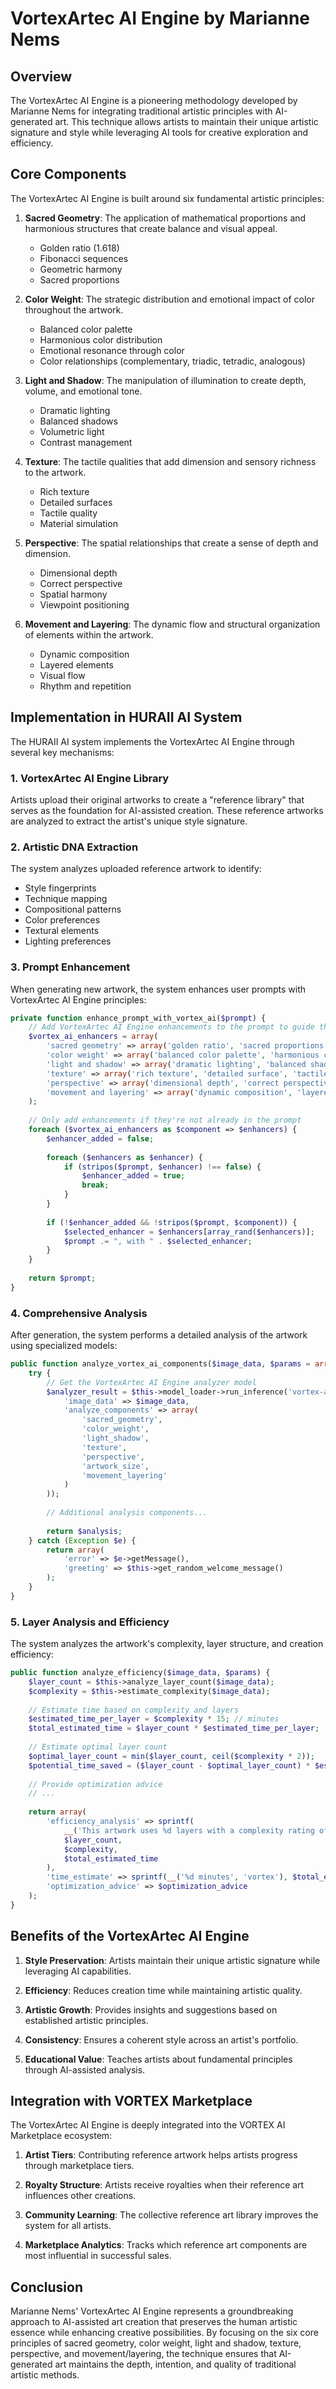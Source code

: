 # VortexArtec AI Engine by Marianne Nems

## Overview

The VortexArtec AI Engine is a pioneering methodology developed by Marianne Nems for integrating traditional artistic principles with AI-generated art. This technique allows artists to maintain their unique artistic signature and style while leveraging AI tools for creative exploration and efficiency.

## Core Components

The VortexArtec AI Engine is built around six fundamental artistic principles:

1. **Sacred Geometry**: The application of mathematical proportions and harmonious structures that create balance and visual appeal.
   - Golden ratio (1.618)
   - Fibonacci sequences
   - Geometric harmony
   - Sacred proportions

2. **Color Weight**: The strategic distribution and emotional impact of color throughout the artwork.
   - Balanced color palette
   - Harmonious color distribution
   - Emotional resonance through color
   - Color relationships (complementary, triadic, tetradic, analogous)

3. **Light and Shadow**: The manipulation of illumination to create depth, volume, and emotional tone.
   - Dramatic lighting
   - Balanced shadows
   - Volumetric light
   - Contrast management

4. **Texture**: The tactile qualities that add dimension and sensory richness to the artwork.
   - Rich texture
   - Detailed surfaces
   - Tactile quality
   - Material simulation

5. **Perspective**: The spatial relationships that create a sense of depth and dimension.
   - Dimensional depth
   - Correct perspective
   - Spatial harmony
   - Viewpoint positioning

6. **Movement and Layering**: The dynamic flow and structural organization of elements within the artwork.
   - Dynamic composition
   - Layered elements
   - Visual flow
   - Rhythm and repetition

## Implementation in HURAII AI System

The HURAII AI system implements the VortexArtec AI Engine through several key mechanisms:

### 1. VortexArtec AI Engine Library

Artists upload their original artworks to create a "reference library" that serves as the foundation for AI-assisted creation. These reference artworks are analyzed to extract the artist's unique style signature.

### 2. Artistic DNA Extraction

The system analyzes uploaded reference artwork to identify:
- Style fingerprints
- Technique mapping
- Compositional patterns
- Color preferences
- Textural elements
- Lighting preferences

### 3. Prompt Enhancement

When generating new artwork, the system enhances user prompts with VortexArtec AI Engine principles:

```php
private function enhance_prompt_with_vortex_ai($prompt) {
    // Add VortexArtec AI Engine enhancements to the prompt to guide the AI
    $vortex_ai_enhancers = array(
        'sacred geometry' => array('golden ratio', 'sacred proportions', 'geometric harmony'),
        'color weight' => array('balanced color palette', 'harmonious color distribution'),
        'light and shadow' => array('dramatic lighting', 'balanced shadows', 'volumetric light'),
        'texture' => array('rich texture', 'detailed surface', 'tactile quality'),
        'perspective' => array('dimensional depth', 'correct perspective', 'spatial harmony'),
        'movement and layering' => array('dynamic composition', 'layered elements', 'visual flow')
    );
    
    // Only add enhancements if they're not already in the prompt
    foreach ($vortex_ai_enhancers as $component => $enhancers) {
        $enhancer_added = false;
        
        foreach ($enhancers as $enhancer) {
            if (stripos($prompt, $enhancer) !== false) {
                $enhancer_added = true;
                break;
            }
        }
        
        if (!$enhancer_added && !stripos($prompt, $component)) {
            $selected_enhancer = $enhancers[array_rand($enhancers)];
            $prompt .= ", with " . $selected_enhancer;
        }
    }
    
    return $prompt;
}
```

### 4. Comprehensive Analysis

After generation, the system performs a detailed analysis of the artwork using specialized models:

```php
public function analyze_vortex_ai_components($image_data, $params = array()) {
    try {
        // Get the VortexArtec AI Engine analyzer model
        $analyzer_result = $this->model_loader->run_inference('vortex-ai-analyzer', array(
            'image_data' => $image_data,
            'analyze_components' => array(
                'sacred_geometry',
                'color_weight', 
                'light_shadow',
                'texture',
                'perspective',
                'artwork_size',
                'movement_layering'
            )
        ));
        
        // Additional analysis components...
        
        return $analysis;
    } catch (Exception $e) {
        return array(
            'error' => $e->getMessage(),
            'greeting' => $this->get_random_welcome_message()
        );
    }
}
```

### 5. Layer Analysis and Efficiency

The system analyzes the artwork's complexity, layer structure, and creation efficiency:

```php
public function analyze_efficiency($image_data, $params) {
    $layer_count = $this->analyze_layer_count($image_data);
    $complexity = $this->estimate_complexity($image_data);
    
    // Estimate time based on complexity and layers
    $estimated_time_per_layer = $complexity * 15; // minutes
    $total_estimated_time = $layer_count * $estimated_time_per_layer;
    
    // Estimate optimal layer count
    $optimal_layer_count = min($layer_count, ceil($complexity * 2));
    $potential_time_saved = ($layer_count - $optimal_layer_count) * $estimated_time_per_layer;
    
    // Provide optimization advice
    // ...
    
    return array(
        'efficiency_analysis' => sprintf(
            __('This artwork uses %d layers with a complexity rating of %d/10. The estimated creation time is approximately %d minutes.', 'vortex'),
            $layer_count,
            $complexity,
            $total_estimated_time
        ),
        'time_estimate' => sprintf(__('%d minutes', 'vortex'), $total_estimated_time),
        'optimization_advice' => $optimization_advice
    );
}
```

## Benefits of the VortexArtec AI Engine

1. **Style Preservation**: Artists maintain their unique artistic signature while leveraging AI capabilities.

2. **Efficiency**: Reduces creation time while maintaining artistic quality.

3. **Artistic Growth**: Provides insights and suggestions based on established artistic principles.

4. **Consistency**: Ensures a coherent style across an artist's portfolio.

5. **Educational Value**: Teaches artists about fundamental principles through AI-assisted analysis.

## Integration with VORTEX Marketplace

The VortexArtec AI Engine is deeply integrated into the VORTEX AI Marketplace ecosystem:

1. **Artist Tiers**: Contributing reference artwork helps artists progress through marketplace tiers.

2. **Royalty Structure**: Artists receive royalties when their reference art influences other creations.

3. **Community Learning**: The collective reference art library improves the system for all artists.

4. **Marketplace Analytics**: Tracks which reference art components are most influential in successful sales.

## Conclusion

Marianne Nems' VortexArtec AI Engine represents a groundbreaking approach to AI-assisted art creation that preserves the human artistic essence while enhancing creative possibilities. By focusing on the six core principles of sacred geometry, color weight, light and shadow, texture, perspective, and movement/layering, the technique ensures that AI-generated art maintains the depth, intention, and quality of traditional artistic methods. 